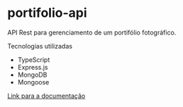 # portifolio-api

API Rest para gerenciamento de um portifólio fotográfico.

Tecnologias utilizadas
- TypeScript
- Express.js
- MongoDB
- Mongoose

<a href="https://maykelnekel.github.io/portifolio-api-doc/" target="_blank">Link para a documentação</a>
